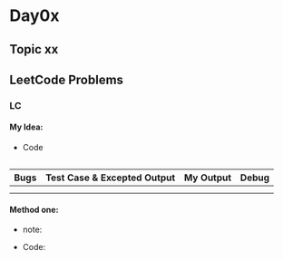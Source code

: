 # Day0x

## Topic xx

## LeetCode Problems
    
### LC 

#### My Idea: 

  - Code 
    ```csharp
    
    ```
    
    

  | Bugs | Test Case & Excepted Output | My Output | Debug |
  | ---- | --------------------------- | --------- | ----- |
  |      | |  |       |
  |      |      |  |

  

#### Method one: 

  
  - note: 
  
  - Code:
    ```csharp
    
    ```